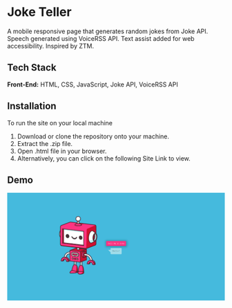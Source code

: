 # Joke Teller

A mobile responsive page that generates random jokes from Joke API. Speech generated using VoiceRSS API. Text assist added for web accessibility. Inspired by ZTM.


## Tech Stack

**Front-End:** HTML, CSS, JavaScript, Joke API, VoiceRSS API

## Installation

To run the site on your local machine

1) Download or clone the repository onto your machine.
2) Extract the .zip file.
3) Open .html file in your browser.
4) Alternatively, you can click on the following Site Link to view.
## Demo

![](/assets/screenshot.png)
